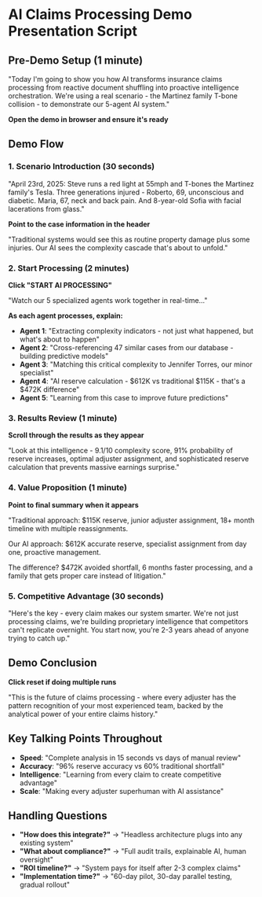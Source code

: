 # AI Claims Processing Demo Presentation Script

## Pre-Demo Setup (1 minute)
"Today I'm going to show you how AI transforms insurance claims processing from reactive document shuffling into proactive intelligence orchestration. We're using a real scenario - the Martinez family T-bone collision - to demonstrate our 5-agent AI system."

**Open the demo in browser and ensure it's ready**

## Demo Flow

### 1. Scenario Introduction (30 seconds)
"April 23rd, 2025: Steve runs a red light at 55mph and T-bones the Martinez family's Tesla. Three generations injured - Roberto, 69, unconscious and diabetic. Maria, 67, neck and back pain. And 8-year-old Sofia with facial lacerations from glass."

**Point to the case information in the header**

"Traditional systems would see this as routine property damage plus some injuries. Our AI sees the complexity cascade that's about to unfold."

### 2. Start Processing (2 minutes)
**Click "START AI PROCESSING"**

"Watch our 5 specialized agents work together in real-time..."

**As each agent processes, explain:**

- **Agent 1**: "Extracting complexity indicators - not just what happened, but what's about to happen"
- **Agent 2**: "Cross-referencing 47 similar cases from our database - building predictive models"  
- **Agent 3**: "Matching this critical complexity to Jennifer Torres, our minor specialist"
- **Agent 4**: "AI reserve calculation - $612K vs traditional $115K - that's a $472K difference"
- **Agent 5**: "Learning from this case to improve future predictions"

### 3. Results Review (1 minute)
**Scroll through the results as they appear**

"Look at this intelligence - 9.1/10 complexity score, 91% probability of reserve increases, optimal adjuster assignment, and sophisticated reserve calculation that prevents massive earnings surprise."

### 4. Value Proposition (1 minute)
**Point to final summary when it appears**

"Traditional approach: $115K reserve, junior adjuster assignment, 18+ month timeline with multiple reassignments.

Our AI approach: $612K accurate reserve, specialist assignment from day one, proactive management.

The difference? $472K avoided shortfall, 6 months faster processing, and a family that gets proper care instead of litigation."

### 5. Competitive Advantage (30 seconds)
"Here's the key - every claim makes our system smarter. We're not just processing claims, we're building proprietary intelligence that competitors can't replicate overnight. You start now, you're 2-3 years ahead of anyone trying to catch up."

## Demo Conclusion
**Click reset if doing multiple runs**

"This is the future of claims processing - where every adjuster has the pattern recognition of your most experienced team, backed by the analytical power of your entire claims history."

## Key Talking Points Throughout
- **Speed**: "Complete analysis in 15 seconds vs days of manual review"
- **Accuracy**: "96% reserve accuracy vs 60% traditional shortfall"  
- **Intelligence**: "Learning from every claim to create competitive advantage"
- **Scale**: "Making every adjuster superhuman with AI assistance"

## Handling Questions
- **"How does this integrate?"** → "Headless architecture plugs into any existing system"
- **"What about compliance?"** → "Full audit trails, explainable AI, human oversight"
- **"ROI timeline?"** → "System pays for itself after 2-3 complex claims"
- **"Implementation time?"** → "60-day pilot, 30-day parallel testing, gradual rollout"
